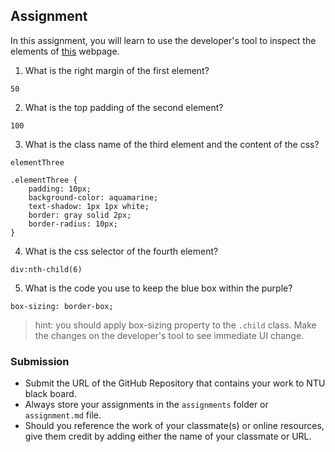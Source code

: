 ## Assignment

In this assignment, you will learn to use the developer's tool to inspect the elements of [this](https://nznznh.csb.app/) webpage.

1. What is the right margin of the first element? 
```
50
```

2. What is the top padding of the second element?
```
100
```

3. What is the class name of the third element and the content of the css?
```
elementThree

.elementThree {
    padding: 10px;
    background-color: aquamarine;
    text-shadow: 1px 1px white;
    border: gray solid 2px;
    border-radius: 10px;
}
```

4. What is the css selector of the fourth element?
```
div:nth-child(6)
```

5. What is the code you use to keep the blue box within the purple?
```
box-sizing: border-box;
```

> hint: you should apply box-sizing property to the `.child` class. Make the changes on the developer's tool to see immediate UI change.



### Submission 

- Submit the URL of the GitHub Repository that contains your work to NTU black board.
- Always store your assignments in the `assignments` folder or `assignment.md` file.
- Should you reference the work of your classmate(s) or online resources, give them credit by adding either the name of your classmate or URL. 
